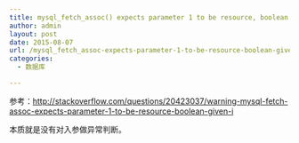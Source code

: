 ```yaml
---
title: mysql_fetch_assoc() expects parameter 1 to be resource, boolean given in
author: admin
layout: post
date: 2015-08-07
url: /mysql_fetch_assoc-expects-parameter-1-to-be-resource-boolean-given-in/
categories:
  - 数据库

---
```

参考：http://stackoverflow.com/questions/20423037/warning-mysql-fetch-assoc-expects-parameter-1-to-be-resource-boolean-given-i

本质就是没有对入参做异常判断。